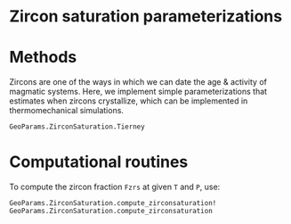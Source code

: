 # Zircon saturation parameterizations

# Methods
Zircons are one of the ways in which we can date the age & activity of magmatic systems. 
Here, we implement simple parameterizations that estimates when zircons crystallize, which can be implemented in thermomechanical simulations.

```@docs
GeoParams.ZirconSaturation.Tierney
```
# Computational routines
To compute the zircon fraction `Fzrs` at given `T` and `P`, use:
```@docs
GeoParams.ZirconSaturation.compute_zirconsaturation!
GeoParams.ZirconSaturation.compute_zirconsaturation
```


